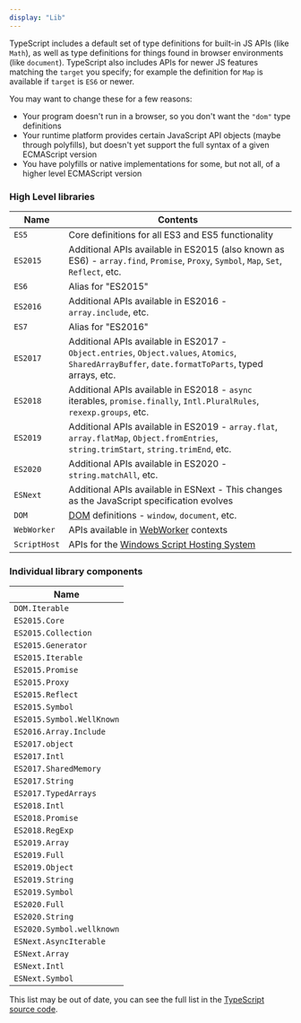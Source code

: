 ```yaml
---
display: "Lib"
---
```


TypeScript includes a default set of type definitions for built-in JS APIs (like `Math`), as well as type definitions for things found in browser environments (like `document`).
TypeScript also includes APIs for newer JS features matching the `target` you specify; for example the definition for `Map` is available if `target` is `ES6` or newer.

You may want to change these for a few reasons:
 * Your program doesn't run in a browser, so you don't want the `"dom"` type definitions
 * Your runtime platform provides certain JavaScript API objects (maybe through polyfills), but doesn't yet support the full syntax of a given ECMAScript version
 * You have polyfills or native implementations for some, but not all, of a higher level ECMAScript version

### High Level libraries

| Name                    | Contents                   |
|-------------------------|----------------------------|
| `ES5`                   | Core definitions for all ES3 and ES5 functionality |
| `ES2015`                | Additional APIs available in ES2015 (also known as ES6) - `array.find`, `Promise`, `Proxy`, `Symbol`, `Map`, `Set`, `Reflect`, etc. |
| `ES6`                   | Alias for "ES2015" |
| `ES2016`                | Additional APIs available in ES2016 - `array.include`, etc. |
| `ES7`                   | Alias for "ES2016" |
| `ES2017`                | Additional APIs available in ES2017 - `Object.entries`, `Object.values`, `Atomics`, `SharedArrayBuffer`, `date.formatToParts`, typed arrays, etc. |
| `ES2018`                | Additional APIs available in ES2018 - `async` iterables, `promise.finally`, `Intl.PluralRules`, `rexexp.groups`, etc. |
| `ES2019`                | Additional APIs available in ES2019 - `array.flat`, `array.flatMap`, `Object.fromEntries`, `string.trimStart`, `string.trimEnd`, etc. |
| `ES2020`                | Additional APIs available in ES2020 - `string.matchAll`, etc. |
| `ESNext`                | Additional APIs available in ESNext - This changes as the JavaScript specification evolves |
| `DOM`                   | [DOM](https://developer.mozilla.org/en-US/docs/Glossary/DOM) definitions - `window`, `document`, etc. |
| `WebWorker`             | APIs available in [WebWorker](https://developer.mozilla.org/en-US/docs/Web/API/Web_Workers_API/Using_web_workers) contexts |
| `ScriptHost`            | APIs for the [Windows Script Hosting System](https://en.wikipedia.org/wiki/Windows_Script_Host) |

### Individual library components

| Name                    |
|-------------------------|
| `DOM.Iterable`            |
| `ES2015.Core`             |
| `ES2015.Collection`       |
| `ES2015.Generator`        |
| `ES2015.Iterable`         |
| `ES2015.Promise`          |
| `ES2015.Proxy`            |
| `ES2015.Reflect`          |
| `ES2015.Symbol`           |
| `ES2015.Symbol.WellKnown` |
| `ES2016.Array.Include`    |
| `ES2017.object`           |
| `ES2017.Intl`             |
| `ES2017.SharedMemory`     |
| `ES2017.String`           |
| `ES2017.TypedArrays`      |
| `ES2018.Intl`             |
| `ES2018.Promise`          |
| `ES2018.RegExp`           |
| `ES2019.Array`            |
| `ES2019.Full`             |
| `ES2019.Object`           |
| `ES2019.String`           |
| `ES2019.Symbol`           |
| `ES2020.Full`             |
| `ES2020.String`           |
| `ES2020.Symbol.wellknown` |
| `ESNext.AsyncIterable`    |
| `ESNext.Array`            |
| `ESNext.Intl`             |
| `ESNext.Symbol`           |

This list may be out of date, you can see the full list in the [TypeScript source code](https://github.com/microsoft/TypeScript/tree/master/lib).
